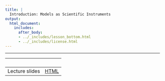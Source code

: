 ```yaml
---
title: |
  Introduction: Models as Scientific Instruments
output:
  html_document:
    includes:
      after_body:
      - ../_includes/lesson_bottom.html
      - ../_includes/license.html
---
```


----------------------

| &nbsp;         | &nbsp;                |
|:---------------|:---------------------:|
| Lecture slides | [HTML](pomptalk.html) |

	
